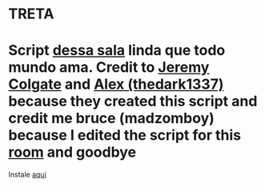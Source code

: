 TRETA
==============
Script <a href="http://plug.dj/treta-com-br/" target="_blank">dessa sala</a> linda que todo mundo ama.
Credit to <a href="https://github.com/Colgate" target="_blank">Jeremy Colgate</a> and <a href="https://github.com/thedark1337" target="_blank">Alex (thedark1337)</a> because they created this script and credit me bruce (madzomboy) because I edited the script for this <a href="http://plug.dj/treta-com-br/" target="_blank">room</a> and goodbye
==============
Instale <a href="https://userscripts.org/scripts/show/175235" target="_blank">aqui</a>
